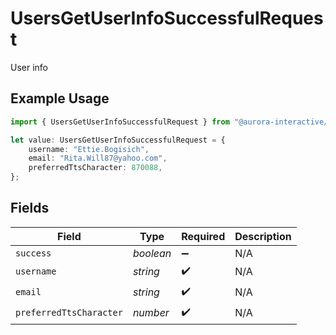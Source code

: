 # UsersGetUserInfoSuccessfulRequest

User info

## Example Usage

```typescript
import { UsersGetUserInfoSuccessfulRequest } from "@aurora-interactive/chatbot-api-sdk/models/operations";

let value: UsersGetUserInfoSuccessfulRequest = {
    username: "Ettie.Bogisich",
    email: "Rita.Will87@yahoo.com",
    preferredTtsCharacter: 870088,
};
```

## Fields

| Field                   | Type                    | Required                | Description             |
| ----------------------- | ----------------------- | ----------------------- | ----------------------- |
| `success`               | *boolean*               | :heavy_minus_sign:      | N/A                     |
| `username`              | *string*                | :heavy_check_mark:      | N/A                     |
| `email`                 | *string*                | :heavy_check_mark:      | N/A                     |
| `preferredTtsCharacter` | *number*                | :heavy_check_mark:      | N/A                     |